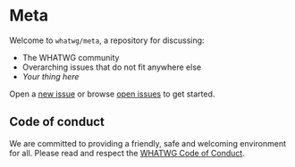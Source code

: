 # Meta

Welcome to `whatwg/meta`, a repository for discussing:

* The WHATWG community
* Overarching issues that do not fit anywhere else
* _Your thing here_

Open a [new issue](https://github.com/whatwg/meta/issues/new) or browse
[open issues](https://github.com/whatwg/meta/issues) to get started.

## Code of conduct

We are committed to providing a friendly, safe and welcoming environment for all. Please read and
respect the [WHATWG Code of Conduct](https://whatwg.org/code-of-conduct).
